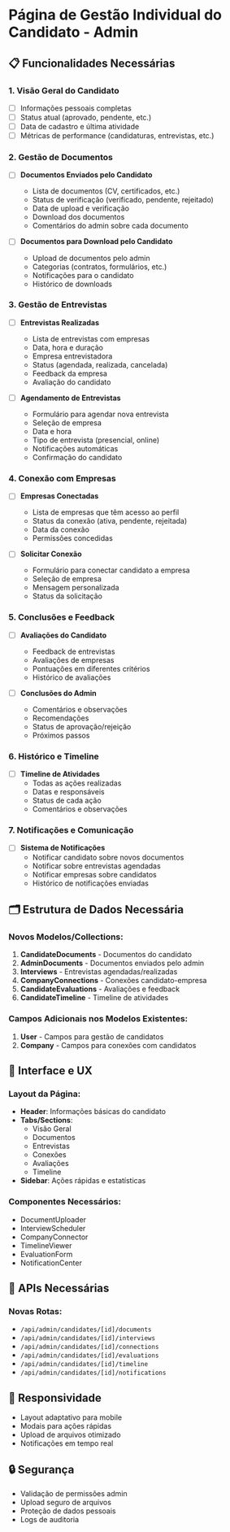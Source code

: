 # Página de Gestão Individual do Candidato - Admin

## 📋 Funcionalidades Necessárias

### 1. **Visão Geral do Candidato**
- [ ] Informações pessoais completas
- [ ] Status atual (aprovado, pendente, etc.)
- [ ] Data de cadastro e última atividade
- [ ] Métricas de performance (candidaturas, entrevistas, etc.)

### 2. **Gestão de Documentos**
- [ ] **Documentos Enviados pelo Candidato**
  - Lista de documentos (CV, certificados, etc.)
  - Status de verificação (verificado, pendente, rejeitado)
  - Data de upload e verificação
  - Download dos documentos
  - Comentários do admin sobre cada documento

- [ ] **Documentos para Download pelo Candidato**
  - Upload de documentos pelo admin
  - Categorias (contratos, formulários, etc.)
  - Notificações para o candidato
  - Histórico de downloads

### 3. **Gestão de Entrevistas**
- [ ] **Entrevistas Realizadas**
  - Lista de entrevistas com empresas
  - Data, hora e duração
  - Empresa entrevistadora
  - Status (agendada, realizada, cancelada)
  - Feedback da empresa
  - Avaliação do candidato

- [ ] **Agendamento de Entrevistas**
  - Formulário para agendar nova entrevista
  - Seleção de empresa
  - Data e hora
  - Tipo de entrevista (presencial, online)
  - Notificações automáticas
  - Confirmação do candidato

### 4. **Conexão com Empresas**
- [ ] **Empresas Conectadas**
  - Lista de empresas que têm acesso ao perfil
  - Status da conexão (ativa, pendente, rejeitada)
  - Data da conexão
  - Permissões concedidas

- [ ] **Solicitar Conexão**
  - Formulário para conectar candidato a empresa
  - Seleção de empresa
  - Mensagem personalizada
  - Status da solicitação

### 5. **Conclusões e Feedback**
- [ ] **Avaliações do Candidato**
  - Feedback de entrevistas
  - Avaliações de empresas
  - Pontuações em diferentes critérios
  - Histórico de avaliações

- [ ] **Conclusões do Admin**
  - Comentários e observações
  - Recomendações
  - Status de aprovação/rejeição
  - Próximos passos

### 6. **Histórico e Timeline**
- [ ] **Timeline de Atividades**
  - Todas as ações realizadas
  - Datas e responsáveis
  - Status de cada ação
  - Comentários e observações

### 7. **Notificações e Comunicação**
- [ ] **Sistema de Notificações**
  - Notificar candidato sobre novos documentos
  - Notificar sobre entrevistas agendadas
  - Notificar empresas sobre candidatos
  - Histórico de notificações enviadas

## 🗂️ Estrutura de Dados Necessária

### Novos Modelos/Collections:
1. **CandidateDocuments** - Documentos do candidato
2. **AdminDocuments** - Documentos enviados pelo admin
3. **Interviews** - Entrevistas agendadas/realizadas
4. **CompanyConnections** - Conexões candidato-empresa
5. **CandidateEvaluations** - Avaliações e feedback
6. **CandidateTimeline** - Timeline de atividades

### Campos Adicionais nos Modelos Existentes:
1. **User** - Campos para gestão de candidatos
2. **Company** - Campos para conexões com candidatos

## 🎨 Interface e UX

### Layout da Página:
- **Header**: Informações básicas do candidato
- **Tabs/Sections**: 
  - Visão Geral
  - Documentos
  - Entrevistas
  - Conexões
  - Avaliações
  - Timeline
- **Sidebar**: Ações rápidas e estatísticas

### Componentes Necessários:
- DocumentUploader
- InterviewScheduler
- CompanyConnector
- TimelineViewer
- EvaluationForm
- NotificationCenter

## 🔧 APIs Necessárias

### Novas Rotas:
- `/api/admin/candidates/[id]/documents`
- `/api/admin/candidates/[id]/interviews`
- `/api/admin/candidates/[id]/connections`
- `/api/admin/candidates/[id]/evaluations`
- `/api/admin/candidates/[id]/timeline`
- `/api/admin/candidates/[id]/notifications`

## 📱 Responsividade
- Layout adaptativo para mobile
- Modais para ações rápidas
- Upload de arquivos otimizado
- Notificações em tempo real

## 🔒 Segurança
- Validação de permissões admin
- Upload seguro de arquivos
- Proteção de dados pessoais
- Logs de auditoria
